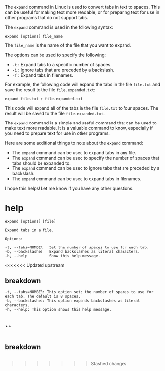 The `expand` command in Linux is used to convert tabs in text to spaces. This can be useful for making text more readable, or for preparing text for use in other programs that do not support tabs.

The `expand` command is used in the following syntax:

```
expand [options] file_name
```

The `file_name` is the name of the file that you want to expand.

The options can be used to specify the following:

* `-t` : Expand tabs to a specific number of spaces.
* `-i` : Ignore tabs that are preceded by a backslash.
* `-f` : Expand tabs in filenames.

For example, the following code will expand the tabs in the file `file.txt` and save the result to the file `file.expanded.txt`:

```
expand file.txt > file.expanded.txt
```

This code will expand all of the tabs in the file `file.txt` to four spaces. The result will be saved to the file `file.expanded.txt`.

The `expand` command is a simple and useful command that can be used to make text more readable. It is a valuable command to know, especially if you need to prepare text for use in other programs.

Here are some additional things to note about the `expand` command:

* The `expand` command can be used to expand tabs in any file.
* The `expand` command can be used to specify the number of spaces that tabs should be expanded to.
* The `expand` command can be used to ignore tabs that are preceded by a backslash.
* The `expand` command can be used to expand tabs in filenames.

I hope this helps! Let me know if you have any other questions.



# help 

```
expand [options] [file]

Expand tabs in a file.

Options:

-t, --tabs=NUMBER   Set the number of spaces to use for each tab.
-b, --backslashes   Expand backslashes as literal characters.
-h, --help          Show this help message.
```



<<<<<<< Updated upstream

## breakdown

```
-t, --tabs=NUMBER: This option sets the number of spaces to use for each tab. The default is 8 spaces.
-b, --backslashes: This option expands backslashes as literal characters.
-h, --help: This option shows this help message.
```
``
=======
## breakdown

```

```
>>>>>>> Stashed changes
